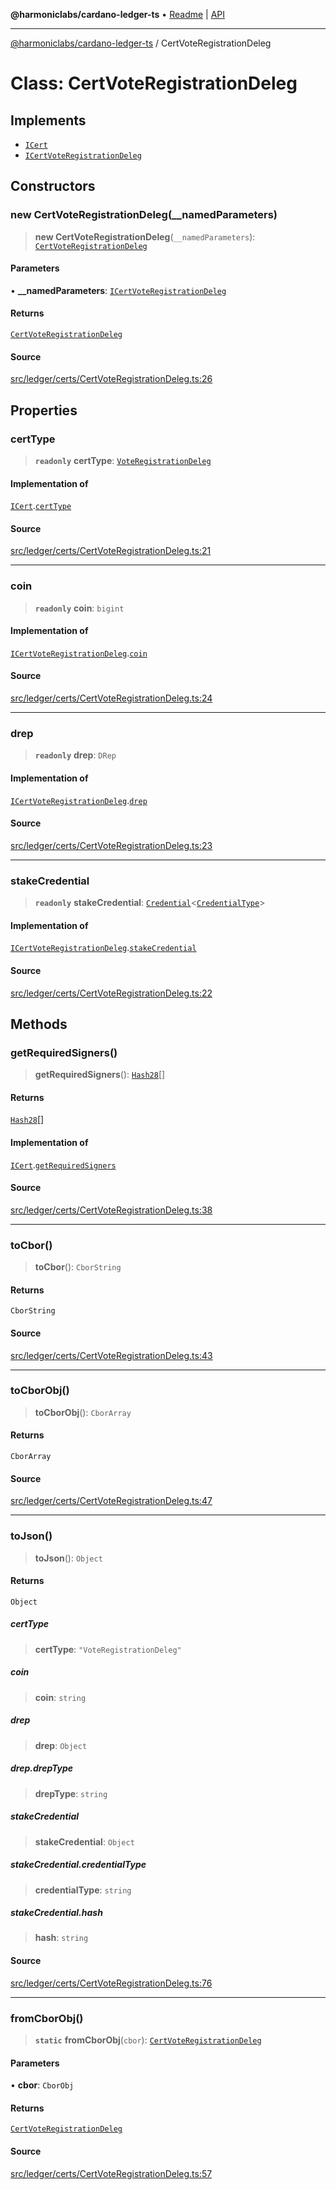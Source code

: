 **@harmoniclabs/cardano-ledger-ts** • [Readme](../Introduction.md) \| [API](../globals.md)

***

[@harmoniclabs/cardano-ledger-ts](../Introduction.md) / CertVoteRegistrationDeleg

# Class: CertVoteRegistrationDeleg

## Implements

- [`ICert`](../interfaces/ICert.md)
- [`ICertVoteRegistrationDeleg`](../interfaces/ICertVoteRegistrationDeleg.md)

## Constructors

### new CertVoteRegistrationDeleg(__namedParameters)

> **new CertVoteRegistrationDeleg**(`__namedParameters`): [`CertVoteRegistrationDeleg`](CertVoteRegistrationDeleg.md)

#### Parameters

• **\_\_namedParameters**: [`ICertVoteRegistrationDeleg`](../interfaces/ICertVoteRegistrationDeleg.md)

#### Returns

[`CertVoteRegistrationDeleg`](CertVoteRegistrationDeleg.md)

#### Source

[src/ledger/certs/CertVoteRegistrationDeleg.ts:26](https://github.com/HarmonicLabs/cardano-ledger-ts/blob/d1659b0/src/ledger/certs/CertVoteRegistrationDeleg.ts#L26)

## Properties

### certType

> **`readonly`** **certType**: [`VoteRegistrationDeleg`](../enumerations/CertificateType.md#voteregistrationdeleg)

#### Implementation of

[`ICert`](../interfaces/ICert.md).[`certType`](../interfaces/ICert.md#certtype)

#### Source

[src/ledger/certs/CertVoteRegistrationDeleg.ts:21](https://github.com/HarmonicLabs/cardano-ledger-ts/blob/d1659b0/src/ledger/certs/CertVoteRegistrationDeleg.ts#L21)

***

### coin

> **`readonly`** **coin**: `bigint`

#### Implementation of

[`ICertVoteRegistrationDeleg`](../interfaces/ICertVoteRegistrationDeleg.md).[`coin`](../interfaces/ICertVoteRegistrationDeleg.md#coin)

#### Source

[src/ledger/certs/CertVoteRegistrationDeleg.ts:24](https://github.com/HarmonicLabs/cardano-ledger-ts/blob/d1659b0/src/ledger/certs/CertVoteRegistrationDeleg.ts#L24)

***

### drep

> **`readonly`** **drep**: `DRep`

#### Implementation of

[`ICertVoteRegistrationDeleg`](../interfaces/ICertVoteRegistrationDeleg.md).[`drep`](../interfaces/ICertVoteRegistrationDeleg.md#drep)

#### Source

[src/ledger/certs/CertVoteRegistrationDeleg.ts:23](https://github.com/HarmonicLabs/cardano-ledger-ts/blob/d1659b0/src/ledger/certs/CertVoteRegistrationDeleg.ts#L23)

***

### stakeCredential

> **`readonly`** **stakeCredential**: [`Credential`](Credential.md)\<[`CredentialType`](../enumerations/CredentialType.md)\>

#### Implementation of

[`ICertVoteRegistrationDeleg`](../interfaces/ICertVoteRegistrationDeleg.md).[`stakeCredential`](../interfaces/ICertVoteRegistrationDeleg.md#stakecredential)

#### Source

[src/ledger/certs/CertVoteRegistrationDeleg.ts:22](https://github.com/HarmonicLabs/cardano-ledger-ts/blob/d1659b0/src/ledger/certs/CertVoteRegistrationDeleg.ts#L22)

## Methods

### getRequiredSigners()

> **getRequiredSigners**(): [`Hash28`](Hash28.md)[]

#### Returns

[`Hash28`](Hash28.md)[]

#### Implementation of

[`ICert`](../interfaces/ICert.md).[`getRequiredSigners`](../interfaces/ICert.md#getrequiredsigners)

#### Source

[src/ledger/certs/CertVoteRegistrationDeleg.ts:38](https://github.com/HarmonicLabs/cardano-ledger-ts/blob/d1659b0/src/ledger/certs/CertVoteRegistrationDeleg.ts#L38)

***

### toCbor()

> **toCbor**(): `CborString`

#### Returns

`CborString`

#### Source

[src/ledger/certs/CertVoteRegistrationDeleg.ts:43](https://github.com/HarmonicLabs/cardano-ledger-ts/blob/d1659b0/src/ledger/certs/CertVoteRegistrationDeleg.ts#L43)

***

### toCborObj()

> **toCborObj**(): `CborArray`

#### Returns

`CborArray`

#### Source

[src/ledger/certs/CertVoteRegistrationDeleg.ts:47](https://github.com/HarmonicLabs/cardano-ledger-ts/blob/d1659b0/src/ledger/certs/CertVoteRegistrationDeleg.ts#L47)

***

### toJson()

> **toJson**(): `Object`

#### Returns

`Object`

##### certType

> **certType**: `"VoteRegistrationDeleg"`

##### coin

> **coin**: `string`

##### drep

> **drep**: `Object`

##### drep.drepType

> **drepType**: `string`

##### stakeCredential

> **stakeCredential**: `Object`

##### stakeCredential.credentialType

> **credentialType**: `string`

##### stakeCredential.hash

> **hash**: `string`

#### Source

[src/ledger/certs/CertVoteRegistrationDeleg.ts:76](https://github.com/HarmonicLabs/cardano-ledger-ts/blob/d1659b0/src/ledger/certs/CertVoteRegistrationDeleg.ts#L76)

***

### fromCborObj()

> **`static`** **fromCborObj**(`cbor`): [`CertVoteRegistrationDeleg`](CertVoteRegistrationDeleg.md)

#### Parameters

• **cbor**: `CborObj`

#### Returns

[`CertVoteRegistrationDeleg`](CertVoteRegistrationDeleg.md)

#### Source

[src/ledger/certs/CertVoteRegistrationDeleg.ts:57](https://github.com/HarmonicLabs/cardano-ledger-ts/blob/d1659b0/src/ledger/certs/CertVoteRegistrationDeleg.ts#L57)
